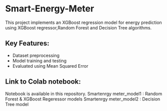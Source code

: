 # Smart-Energy-Meter

This project implements an XGBoost regression model for energy prediction using XGBoost regressor,Random Forest and Decision Tree algorithms.

## Key Features:
- Dataset preprocessing
- Model training and testing
- Evaluated using Mean Squared Error

## Link to Colab notebook:
Notebook is available in this repository.
Smartenrgy meter_model1 : Random Forest & XGBoost Regeressor models
Smartenrgy meter_model2 : Decision Tree model

